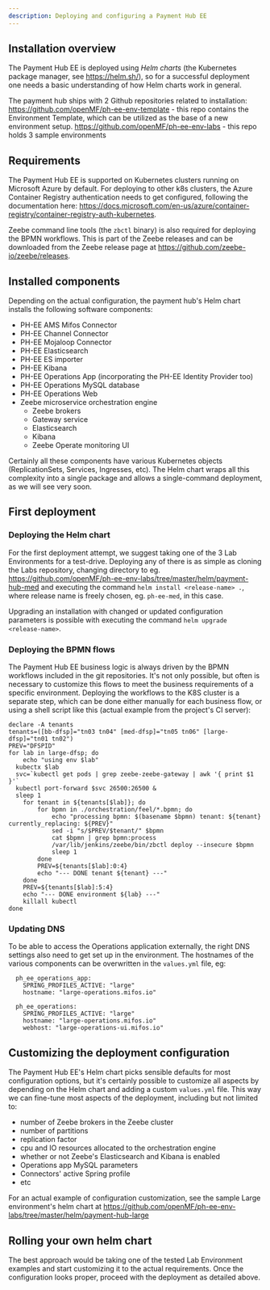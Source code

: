 ```yaml
---
description: Deploying and configuring a Payment Hub EE
---
```


## Installation overview
The Payment Hub EE is deployed using *Helm charts* (the Kubernetes package manager, see https://helm.sh/), so for a successful deployment one needs a basic understanding of how Helm charts work in general.

The payment hub ships with 2 Github repositories related to installation:
https://github.com/openMF/ph-ee-env-template - this repo contains the Environment Template, which can be utilized as the base of a new environment setup.
https://github.com/openMF/ph-ee-env-labs - this repo holds 3 sample environments

## Requirements
The Payment Hub EE is supported on Kubernetes clusters running on Microsoft Azure by default. For deploying to other k8s clusters, the Azure Container Registry authentication needs to get configured, following the documentation here: https://docs.microsoft.com/en-us/azure/container-registry/container-registry-auth-kubernetes.

Zeebe command line tools (the `zbctl` binary) is also required for deploying the BPMN workflows. This is part of the Zeebe releases and can be downloaded from the Zeebe release page at https://github.com/zeebe-io/zeebe/releases.

## Installed components
Depending on the actual configuration, the payment hub's Helm chart installs the following software components:
* PH-EE AMS Mifos Connector
* PH-EE Channel Connector
* PH-EE Mojaloop Connector
* PH-EE Elasticsearch 
* PH-EE ES importer
* PH-EE Kibana
* PH-EE Operations App (incorporating the PH-EE Identity Provider too)
* PH-EE Operations MySQL database
* PH-EE Operations Web
* Zeebe microservice orchestration engine
  * Zeebe brokers
  * Gateway service
  * Elasticsearch 
  * Kibana
  * Zeebe Operate monitoring UI

Certainly all these components have various Kubernetes objects (ReplicationSets, Services, Ingresses, etc). The Helm chart wraps all this complexity into a single package and allows a single-command deployment, as we will see very soon.

## First deployment
### Deploying the Helm chart
For the first deployment attempt, we suggest taking one of the 3 Lab Environments for a test-drive. Deploying any of there is as simple as cloning the Labs repository, changing directory to eg. https://github.com/openMF/ph-ee-env-labs/tree/master/helm/payment-hub-med and executing the command `helm install <release-name> .`, where release name is freely chosen, eg. `ph-ee-med`, in this case.

Upgrading an installation with changed or updated configuration parameters is possible with executing the command `helm upgrade <release-name>`.

### Deploying the BPMN flows
The Payment Hub EE business logic is always driven by the BPMN workflows included in the git repositories. It's not only possible, but often is necessary to customize this flows to meet the business requirements of a specific environment. Deploying the workflows to the K8S cluster is a separate step, which can be done either manually for each business flow, or using a shell script like this (actual example from the project's CI server):
```
declare -A tenants
tenants=([bb-dfsp]="tn03 tn04" [med-dfsp]="tn05 tn06" [large-dfsp]="tn01 tn02")
PREV="DFSPID"
for lab in large-dfsp; do 
	echo "using env $lab"
  kubectx $lab
  svc=`kubectl get pods | grep zeebe-zeebe-gateway | awk '{ print $1 }'`
  kubectl port-forward $svc 26500:26500 &
  sleep 1
	for tenant in ${tenants[$lab]}; do 
		for bpmn in ./orchestration/feel/*.bpmn; do
			echo "processing bpmn: $(basename $bpmn) tenant: ${tenant} currently_replacing: ${PREV}"
			sed -i "s/$PREV/$tenant/" $bpmn
			cat $bpmn | grep bpmn:process
            /var/lib/jenkins/zeebe/bin/zbctl deploy --insecure $bpmn
            sleep 1
		done
		PREV=${tenants[$lab]:0:4}
		echo "--- DONE tenant ${tenant} ---"
	done
	PREV=${tenants[$lab]:5:4}
	echo "--- DONE environment ${lab} ---"
    killall kubectl
done
```

### Updating DNS
To be able to access the Operations application externally, the right DNS settings also need to get set up in the environment. The hostnames of the various components can be overwritten in the `values.yml` file, eg: 

```
  ph_ee_operations_app:
    SPRING_PROFILES_ACTIVE: "large"
    hostname: "large-operations.mifos.io"

  ph_ee_operations:
    SPRING_PROFILES_ACTIVE: "large"
    hostname: "large-operations.mifos.io"
    webhost: "large-operations-ui.mifos.io"
```

## Customizing the deployment configuration
The Payment Hub EE's Helm chart picks sensible defaults for most configuration options, but it's certainly possible to customize all aspects by depending on the Helm chart and adding a custom `values.yml` file. This way we can fine-tune most aspects of the deployment, including but not limited to:
- number of Zeebe brokers in the Zeebe cluster
- number of partitions
- replication factor 
- cpu and IO resources allocated to the orchestration engine
- whether or not Zeebe's Elasticsearch and Kibana is enabled
- Operations app MySQL parameters
- Connectors' active Spring profile
- etc

For an actual example of configuration customization, see the sample Large environment's helm chart at https://github.com/openMF/ph-ee-env-labs/tree/master/helm/payment-hub-large

## Rolling your own helm chart
The best approach would be taking one of the tested Lab Environment examples and start customizing it to the actual requirements. Once the configuration looks proper, proceed with the deployment as detailed above. 
